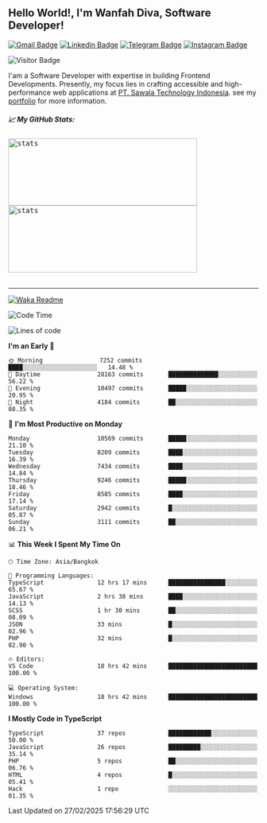 ## Hello World!, I'm Wanfah Diva, Software Developer!

[![Gmail Badge](https://img.shields.io/badge/-Gmail-white?style=plastic&logo=Gmail&link=mailto:aditputrafirmansyah@gmail.com)](mailto:wanfahdivaa@gmail.com)
[![Linkedin Badge](https://img.shields.io/badge/-LinkedIn-blue?style=plastic&logo=Linkedin&link=https://www.linkedin.com/in/aditputrafirmansyah/)](https://www.linkedin.com/in/wanfahdiva/)
[![Telegram Badge](https://img.shields.io/badge/-Telegram-blue?style=plastic&logo=telegram&link=https://t.me/Adithya_13)](https://t.me/wanfahdiva)
[![Instagram Badge](https://img.shields.io/badge/-Instagram-white?style=plastic&logo=instagram&link=https://www.instagram.com/adithya_firmansyahputra/)](https://www.instagram.com/wnfhdva/)

![Visitor Badge](https://visitor-badge.laobi.icu/badge?page_id=wanfahdiva.wanfahdiva)

<p>
I'am a Software Developer with expertise in building Frontend Developments.
Presently, my focus lies in crafting accessible and high-performance web applications at  <a href="https://sawala/tech" target="_blank">PT. Sawala Technology Indonesia</a>. see my <a href="http://wanfahdiva-com.vercel.app/" target="_blank">portfolio</a> for more information.
</p>

<h5 align="left">
  
📈 **My GitHub Stats:**

</h5>

<div align="left">
<kbd>
  <img height="135em" width="380em" alt="stats" src="https://github-readme-stats-salesp07.vercel.app/api?username=wanfahdiva&count_private=true&show_icons=true&theme=react&rank_icon=github&border_radius=10&hide_title=true"></kbd>
</kbd>
<kbd>
    <img height="135em" width="380em" alt="stats" src="https://github-readme-activity-graph.vercel.app/graph?username=wanfahdiva&theme=react&hide_title=true"></kbd>
</div>

<br />

---

[![Waka Readme](https://github.com/wanfahdiva/wanfahdiva/actions/workflows/waka.yml/badge.svg)](https://github.com/wanfahdiva/wanfahdiva/actions/workflows/waka.yml)

<!--START_SECTION:waka-->
![Code Time](http://img.shields.io/badge/Code%20Time-1%2C748%20hrs%2043%20mins-blue)

![Lines of code](https://img.shields.io/badge/From%20Hello%20World%20I%27ve%20Written-22.5%20million%20lines%20of%20code-blue)

**I'm an Early 🐤** 

```text
🌞 Morning                7252 commits        ████░░░░░░░░░░░░░░░░░░░░░   14.48 % 
🌆 Daytime                28163 commits       ██████████████░░░░░░░░░░░   56.22 % 
🌃 Evening                10497 commits       █████░░░░░░░░░░░░░░░░░░░░   20.95 % 
🌙 Night                  4184 commits        ██░░░░░░░░░░░░░░░░░░░░░░░   08.35 % 
```
📅 **I'm Most Productive on Monday** 

```text
Monday                   10569 commits       █████░░░░░░░░░░░░░░░░░░░░   21.10 % 
Tuesday                  8209 commits        ████░░░░░░░░░░░░░░░░░░░░░   16.39 % 
Wednesday                7434 commits        ████░░░░░░░░░░░░░░░░░░░░░   14.84 % 
Thursday                 9246 commits        █████░░░░░░░░░░░░░░░░░░░░   18.46 % 
Friday                   8585 commits        ████░░░░░░░░░░░░░░░░░░░░░   17.14 % 
Saturday                 2942 commits        █░░░░░░░░░░░░░░░░░░░░░░░░   05.87 % 
Sunday                   3111 commits        ██░░░░░░░░░░░░░░░░░░░░░░░   06.21 % 
```


📊 **This Week I Spent My Time On** 

```text
🕑︎ Time Zone: Asia/Bangkok

💬 Programming Languages: 
TypeScript               12 hrs 17 mins      ████████████████░░░░░░░░░   65.67 % 
JavaScript               2 hrs 38 mins       ████░░░░░░░░░░░░░░░░░░░░░   14.13 % 
SCSS                     1 hr 30 mins        ██░░░░░░░░░░░░░░░░░░░░░░░   08.09 % 
JSON                     33 mins             █░░░░░░░░░░░░░░░░░░░░░░░░   02.96 % 
PHP                      32 mins             █░░░░░░░░░░░░░░░░░░░░░░░░   02.90 % 

🔥 Editors: 
VS Code                  18 hrs 42 mins      █████████████████████████   100.00 % 

💻 Operating System: 
Windows                  18 hrs 42 mins      █████████████████████████   100.00 % 
```

**I Mostly Code in TypeScript** 

```text
TypeScript               37 repos            ████████████░░░░░░░░░░░░░   50.00 % 
JavaScript               26 repos            █████████░░░░░░░░░░░░░░░░   35.14 % 
PHP                      5 repos             ██░░░░░░░░░░░░░░░░░░░░░░░   06.76 % 
HTML                     4 repos             █░░░░░░░░░░░░░░░░░░░░░░░░   05.41 % 
Hack                     1 repo              ░░░░░░░░░░░░░░░░░░░░░░░░░   01.35 % 
```




 Last Updated on 27/02/2025 17:56:29 UTC
<!--END_SECTION:waka-->
